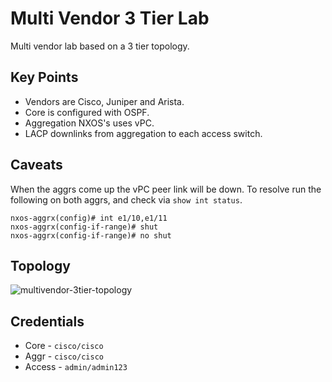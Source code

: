 # Multi Vendor 3 Tier Lab
Multi vendor lab based on a 3 tier topology.

## Key Points
* Vendors are Cisco, Juniper and Arista.
* Core is configured with OSPF.
* Aggregation NXOS's uses vPC.
* LACP downlinks from aggregation to each access switch.

## Caveats
When the aggrs come up the vPC peer link will be down. To resolve run the following on both aggrs, and check via `show int status`.

```
nxos-aggrx(config)# int e1/10,e1/11
nxos-aggrx(config-if-range)# shut
nxos-aggrx(config-if-range)# no shut
```


## Topology
![multivendor-3tier-topology](https://github.com/rickdonato/networking-labs/blob/master/labs/multivendor-ospf-vpc-3-tier/multivendor-3tier-topology.png)

## Credentials
* Core - `cisco/cisco`
* Aggr - `cisco/cisco`
* Access - `admin/admin123`


